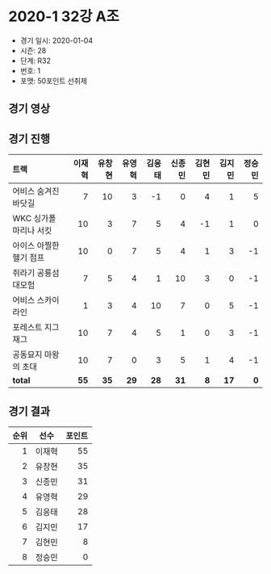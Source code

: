 # 2020-1 32강 A조

- 경기 일시: 2020-01-04
- 시즌: 28
- 단계: R32
- 번호: 1
- 포맷: 50포인트 선취제





## 경기 영상
## 경기 진행

| 트랙 | 이재혁 | 유창현 | 유영혁 | 김응태 | 신종민 | 김현민 | 김지민 | 정승민 |
|:---|---:|---:|---:|---:|---:|---:|---:|---:|
| 어비스 숨겨진 바닷길 | 7 | 10 | 3 | -1 | 0 | 4 | 1 | 5 |
| WKC 싱가폴 마리나 서킷 | 10 | 3 | 7 | 5 | 4 | -1 | 1 | 0 |
| 아이스 아찔한 헬기 점프 | 10 | 0 | 7 | 5 | 4 | 1 | 3 | -1 |
| 쥐라기 공룡섬 대모험 | 7 | 5 | 4 | 1 | 10 | 3 | 0 | -1 |
| 어비스 스카이라인 | 1 | 3 | 4 | 10 | 7 | 0 | 5 | -1 |
| 포레스트 지그재그 | 10 | 7 | 4 | 5 | 1 | 0 | 3 | -1 |
| 공동묘지 마왕의 초대 | 10 | 7 | 0 | 3 | 5 | 1 | 4 | -1 |
| __total__ | __55__ | __35__ | __29__ | __28__ | __31__ | __8__ | __17__ | __0__ |




## 경기 결과

| 순위 | 선수 | 포인트 |
|---:|:---:|---:|
| 1 | 이재혁 | 55 |
| 2 | 유창현 | 35 |
| 3 | 신종민 | 31 |
| 4 | 유영혁 | 29 |
| 5 | 김응태 | 28 |
| 6 | 김지민 | 17 |
| 7 | 김현민 | 8 |
| 8 | 정승민 | 0 |

